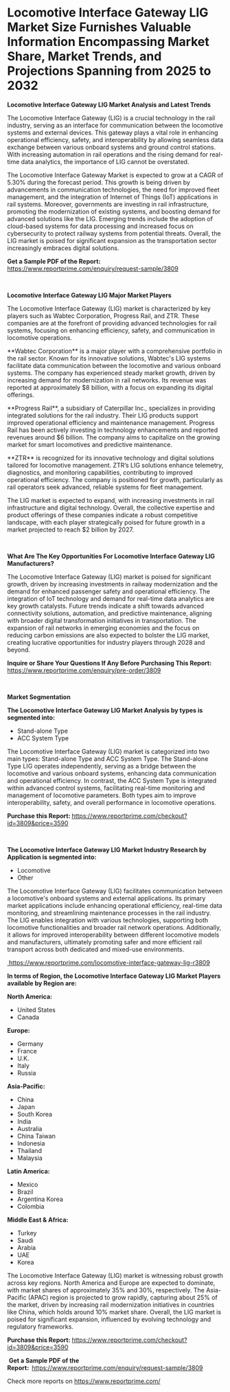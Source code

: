 <p><h1>Locomotive Interface Gateway LIG Market Size Furnishes Valuable Information Encompassing Market Share, Market Trends, and Projections Spanning from 2025 to 2032</h1></p><p><strong>Locomotive Interface Gateway LIG Market Analysis and Latest Trends</strong></p>
<p><p>The Locomotive Interface Gateway (LIG) is a crucial technology in the rail industry, serving as an interface for communication between the locomotive systems and external devices. This gateway plays a vital role in enhancing operational efficiency, safety, and interoperability by allowing seamless data exchange between various onboard systems and ground control stations. With increasing automation in rail operations and the rising demand for real-time data analytics, the importance of LIG cannot be overstated.</p><p>The Locomotive Interface Gateway Market is expected to grow at a CAGR of 5.30% during the forecast period. This growth is being driven by advancements in communication technologies, the need for improved fleet management, and the integration of Internet of Things (IoT) applications in rail systems. Moreover, governments are investing in rail infrastructure, promoting the modernization of existing systems, and boosting demand for advanced solutions like the LIG. Emerging trends include the adoption of cloud-based systems for data processing and increased focus on cybersecurity to protect railway systems from potential threats. Overall, the LIG market is poised for significant expansion as the transportation sector increasingly embraces digital solutions.</p></p>
<p><strong>Get a Sample PDF of the Report:&nbsp;</strong> <a href="https://www.reportprime.com/enquiry/request-sample/3809?utm_campaign=2480&utm_medium=2&utm_source=Github&utm_content=ia&utm_term=18032025&utm_id=locomotive-interface-gateway-lig">https://www.reportprime.com/enquiry/request-sample/3809</a></p>
<p>&nbsp;</p>
<p><strong>Locomotive Interface Gateway LIG Major Market Players</strong></p>
<p><p>The Locomotive Interface Gateway (LIG) market is characterized by key players such as Wabtec Corporation, Progress Rail, and ZTR. These companies are at the forefront of providing advanced technologies for rail systems, focusing on enhancing efficiency, safety, and communication in locomotive operations.</p><p>**Wabtec Corporation** is a major player with a comprehensive portfolio in the rail sector. Known for its innovative solutions, Wabtec's LIG systems facilitate data communication between the locomotive and various onboard systems. The company has experienced steady market growth, driven by increasing demand for modernization in rail networks. Its revenue was reported at approximately $8 billion, with a focus on expanding its digital offerings.</p><p>**Progress Rail**, a subsidiary of Caterpillar Inc., specializes in providing integrated solutions for the rail industry. Their LIG products support improved operational efficiency and maintenance management. Progress Rail has been actively investing in technology enhancements and reported revenues around $6 billion. The company aims to capitalize on the growing market for smart locomotives and predictive maintenance.</p><p>**ZTR** is recognized for its innovative technology and digital solutions tailored for locomotive management. ZTR’s LIG solutions enhance telemetry, diagnostics, and monitoring capabilities, contributing to improved operational efficiency. The company is positioned for growth, particularly as rail operators seek advanced, reliable systems for fleet management.</p><p>The LIG market is expected to expand, with increasing investments in rail infrastructure and digital technology. Overall, the collective expertise and product offerings of these companies indicate a robust competitive landscape, with each player strategically poised for future growth in a market projected to reach $2 billion by 2027.</p></p>
<p>&nbsp;</p>
<p><strong>What Are The Key Opportunities For Locomotive Interface Gateway LIG Manufacturers?</strong></p>
<p><p>The Locomotive Interface Gateway (LIG) market is poised for significant growth, driven by increasing investments in railway modernization and the demand for enhanced passenger safety and operational efficiency. The integration of IoT technology and demand for real-time data analytics are key growth catalysts. Future trends indicate a shift towards advanced connectivity solutions, automation, and predictive maintenance, aligning with broader digital transformation initiatives in transportation. The expansion of rail networks in emerging economies and the focus on reducing carbon emissions are also expected to bolster the LIG market, creating lucrative opportunities for industry players through 2028 and beyond.</p></p>
<p><strong>Inquire or Share Your Questions If Any Before Purchasing This Report:</strong> <a href="https://www.reportprime.com/enquiry/pre-order/3809?utm_campaign=2480&utm_medium=2&utm_source=Github&utm_content=ia&utm_term=18032025&utm_id=locomotive-interface-gateway-lig">https://www.reportprime.com/enquiry/pre-order/3809</a></p>
<p>&nbsp;</p>
<p><strong>Market Segmentation</strong></p>
<p><strong>The Locomotive Interface Gateway LIG Market Analysis by types is segmented into:</strong></p>
<p><ul><li>Stand-alone Type</li><li>ACC System Type</li></ul></p>
<p><p>The Locomotive Interface Gateway (LIG) market is categorized into two main types: Stand-alone Type and ACC System Type. The Stand-alone Type LIG operates independently, serving as a bridge between the locomotive and various onboard systems, enhancing data communication and operational efficiency. In contrast, the ACC System Type is integrated within advanced control systems, facilitating real-time monitoring and management of locomotive parameters. Both types aim to improve interoperability, safety, and overall performance in locomotive operations.</p></p>
<p><strong>Purchase this Report:&nbsp;</strong><a href="https://www.reportprime.com/checkout?id=3809&price=3590&utm_campaign=2480&utm_medium=2&utm_source=Github&utm_content=ia&utm_term=18032025&utm_id=locomotive-interface-gateway-lig">https://www.reportprime.com/checkout?id=3809&price=3590</a></p>
<p>&nbsp;</p>
<p><strong>The Locomotive Interface Gateway LIG Market Industry Research by Application is segmented into:</strong></p>
<p><ul><li>Locomotive</li><li>Other</li></ul></p>
<p><p>The Locomotive Interface Gateway (LIG) facilitates communication between a locomotive's onboard systems and external applications. Its primary market applications include enhancing operational efficiency, real-time data monitoring, and streamlining maintenance processes in the rail industry. The LIG enables integration with various technologies, supporting both locomotive functionalities and broader rail network operations. Additionally, it allows for improved interoperability between different locomotive models and manufacturers, ultimately promoting safer and more efficient rail transport across both dedicated and mixed-use environments.</p></p>
<p><a href="https://www.reportprime.com/locomotive-interface-gateway-lig-r3809?utm_campaign=2480&utm_medium=2&utm_source=Github&utm_content=ia&utm_term=18032025&utm_id=locomotive-interface-gateway-lig">&nbsp;https://www.reportprime.com/locomotive-interface-gateway-lig-r3809</a></p>
<p><strong>In terms of Region, the Locomotive Interface Gateway LIG Market Players available by Region are:</strong></p>
<p>
    <p> <strong> North America: </strong>
        <ul>
            <li>United States</li>
            <li>Canada</li>
        </ul>
        </p> 
    <p> <strong> Europe: </strong>
        <ul>
            <li>Germany</li>
            <li>France</li>
            <li>U.K.</li>
            <li>Italy</li>
            <li>Russia</li>
        </ul>
        </p> 
    <p> <strong> Asia-Pacific: </strong>
        <ul>
            <li>China</li>
            <li>Japan</li>
            <li>South Korea</li>
            <li>India</li>
            <li>Australia</li>
            <li>China Taiwan</li>
            <li>Indonesia</li>
            <li>Thailand</li>
            <li>Malaysia</li>
        </ul>
        </p> 
    <p> <strong> Latin America: </strong>
        <ul>
            <li>Mexico</li>
            <li>Brazil</li>
            <li>Argentina Korea</li>
            <li>Colombia</li>
        </ul>
        </p> 
    <p> <strong> Middle East & Africa: </strong>
        <ul>
            <li>Turkey</li>
            <li>Saudi</li>
            <li>Arabia</li>
            <li>UAE</li>
            <li>Korea</li>
        </ul>
    </p>
    </p>
<p><p>The Locomotive Interface Gateway (LIG) market is witnessing robust growth across key regions. North America and Europe are expected to dominate, with market shares of approximately 35% and 30%, respectively. The Asia-Pacific (APAC) region is projected to grow rapidly, capturing about 25% of the market, driven by increasing rail modernization initiatives in countries like China, which holds around 10% market share. Overall, the LIG market is poised for significant expansion, influenced by evolving technology and regulatory frameworks.</p></p>
<p><strong>Purchase this Report: </strong><a href="https://www.reportprime.com/checkout?id=3809&price=3590&utm_campaign=2480&utm_medium=2&utm_source=Github&utm_content=ia&utm_term=18032025&utm_id=locomotive-interface-gateway-lig">https://www.reportprime.com/checkout?id=3809&price=3590</a></p>
<p>&nbsp;<strong>Get a Sample PDF of the Report:&nbsp;&nbsp;</strong><a href="https://www.reportprime.com/enquiry/request-sample/3809?utm_campaign=2480&utm_medium=2&utm_source=Github&utm_content=ia&utm_term=18032025&utm_id=locomotive-interface-gateway-lig">https://www.reportprime.com/enquiry/request-sample/3809</a></p>
<p><strong></strong></p>
<p>Check more reports on <a href="https://www.reportprime.com/?utm_campaign=2480&utm_medium=2&utm_source=Github&utm_content=ia&utm_term=18032025&utm_id=locomotive-interface-gateway-lig">https://www.reportprime.com/</a></p>